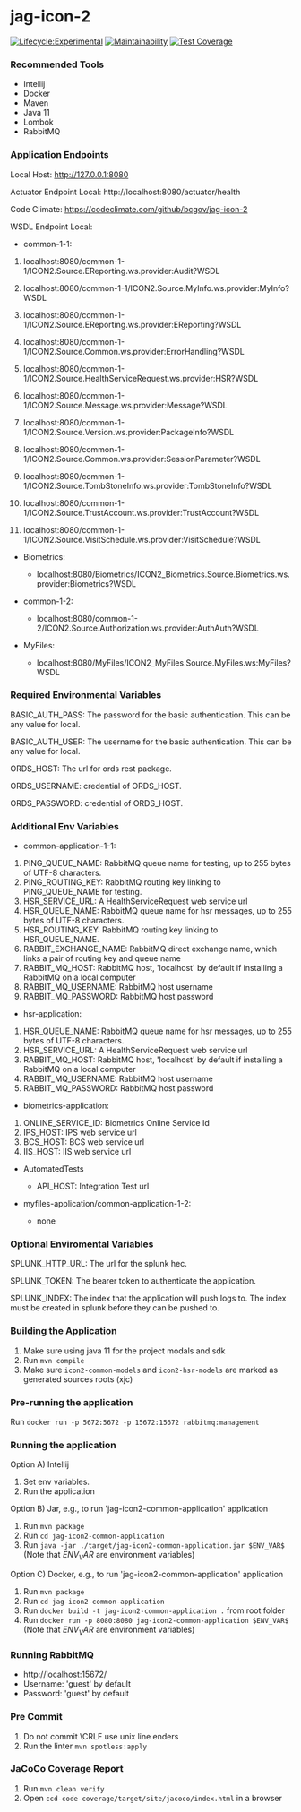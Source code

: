 # jag-icon-2

[![Lifecycle:Experimental](https://img.shields.io/badge/Lifecycle-Experimental-339999)](https://github.com/bcgov/jag-icon-2)
[![Maintainability](https://api.codeclimate.com/v1/badges/a492f352f279a2d1621e/maintainability)](https://codeclimate.com/github/bcgov/jag-icon-2/maintainability)
[![Test Coverage](https://api.codeclimate.com/v1/badges/a492f352f279a2d1621e/test_coverage)](https://codeclimate.com/github/bcgov/jag-icon-2/test_coverage)

### Recommended Tools
* Intellij
* Docker
* Maven
* Java 11
* Lombok
* RabbitMQ

### Application Endpoints

Local Host: http://127.0.0.1:8080

Actuator Endpoint Local: http://localhost:8080/actuator/health

Code Climate: https://codeclimate.com/github/bcgov/jag-icon-2

WSDL Endpoint Local:
* common-1-1:
1) localhost:8080/common-1-1/ICON2.Source.EReporting.ws.provider:Audit?WSDL

2) localhost:8080/common-1-1/ICON2.Source.MyInfo.ws.provider:MyInfo?WSDL

3) localhost:8080/common-1-1/ICON2.Source.EReporting.ws.provider:EReporting?WSDL

4) localhost:8080/common-1-1/ICON2.Source.Common.ws.provider:ErrorHandling?WSDL

5) localhost:8080/common-1-1/ICON2.Source.HealthServiceRequest.ws.provider:HSR?WSDL

6) localhost:8080/common-1-1/ICON2.Source.Message.ws.provider:Message?WSDL

7) localhost:8080/common-1-1/ICON2.Source.Version.ws.provider:PackageInfo?WSDL

8) localhost:8080/common-1-1/ICON2.Source.Common.ws.provider:SessionParameter?WSDL

9) localhost:8080/common-1-1/ICON2.Source.TombStoneInfo.ws.provider:TombStoneInfo?WSDL

10) localhost:8080/common-1-1/ICON2.Source.TrustAccount.ws.provider:TrustAccount?WSDL

11) localhost:8080/common-1-1/ICON2.Source.VisitSchedule.ws.provider:VisitSchedule?WSDL

* Biometrics:
	* localhost:8080/Biometrics/ICON2_Biometrics.Source.Biometrics.ws.provider:Biometrics?WSDL

* common-1-2:
	* localhost:8080/common-1-2/ICON2.Source.Authorization.ws.provider:AuthAuth?WSDL

* MyFiles:
	* localhost:8080/MyFiles/ICON2_MyFiles.Source.MyFiles.ws:MyFiles?WSDL

### Required Environmental Variables

BASIC_AUTH_PASS: The password for the basic authentication. This can be any value for local.

BASIC_AUTH_USER: The username for the basic authentication. This can be any value for local.

ORDS_HOST: The url for ords rest package.

ORDS_USERNAME: credential of ORDS_HOST.

ORDS_PASSWORD: credential of ORDS_HOST.

### Additional Env Variables
* common-application-1-1:
1) PING_QUEUE_NAME: RabbitMQ queue name for testing, up to 255 bytes of UTF-8 characters.
2) PING_ROUTING_KEY: RabbitMQ routing key linking to PING_QUEUE_NAME for testing.
3) HSR_SERVICE_URL: A HealthServiceRequest web service url
4) HSR_QUEUE_NAME: RabbitMQ queue name for hsr messages, up to 255 bytes of UTF-8 characters.
5) HSR_ROUTING_KEY: RabbitMQ routing key linking to HSR_QUEUE_NAME.
6) RABBIT_EXCHANGE_NAME: RabbitMQ direct exchange name, which links a pair of routing key and queue name
7) RABBIT_MQ_HOST: RabbitMQ host, 'localhost' by default if installing a RabbitMQ on a local computer
8) RABBIT_MQ_USERNAME: RabbitMQ host username
9) RABBIT_MQ_PASSWORD: RabbitMQ host password

* hsr-application:
1) HSR_QUEUE_NAME: RabbitMQ queue name for hsr messages, up to 255 bytes of UTF-8 characters.
2) HSR_SERVICE_URL: A HealthServiceRequest web service url
3) RABBIT_MQ_HOST: RabbitMQ host, 'localhost' by default if installing a RabbitMQ on a local computer
4) RABBIT_MQ_USERNAME: RabbitMQ host username
5) RABBIT_MQ_PASSWORD: RabbitMQ host password

* biometrics-application:
1) ONLINE_SERVICE_ID: Biometrics Online Service Id
2) IPS_HOST: IPS web service url
3) BCS_HOST: BCS web service url
4) IIS_HOST: IIS web service url

* AutomatedTests
	* API_HOST: Integration Test url

* myfiles-application/common-application-1-2:
	* none

### Optional Enviromental Variables
SPLUNK_HTTP_URL: The url for the splunk hec.

SPLUNK_TOKEN: The bearer token to authenticate the application.

SPLUNK_INDEX: The index that the application will push logs to. The index must be created in splunk
before they can be pushed to.

### Building the Application
1) Make sure using java 11 for the project modals and sdk
2) Run ```mvn compile```
3) Make sure ```icon2-common-models``` and ```icon2-hsr-models``` are marked as generated sources roots (xjc)

### Pre-running the application
Run ```docker run -p 5672:5672 -p 15672:15672 rabbitmq:management```

### Running the application
Option A) Intellij
1) Set env variables.
2) Run the application

Option B) Jar, e.g., to run 'jag-icon2-common-application' application
1) Run ```mvn package```
2) Run ```cd jag-icon2-common-application```
3) Run ```java -jar ./target/jag-icon2-common-application.jar $ENV_VAR$```  (Note that $ENV_VAR$ are environment variables)

Option C) Docker, e.g., to run 'jag-icon2-common-application' application
1) Run ```mvn package```
2) Run ```cd jag-icon2-common-application```
3) Run ```docker build -t jag-icon2-common-application .``` from root folder
4) Run ```docker run -p 8080:8080 jag-icon2-common-application $ENV_VAR$```  (Note that $ENV_VAR$ are environment variables)

### Running RabbitMQ
* http://localhost:15672/
* Username: 'guest' by default
* Password: 'guest' by default

### Pre Commit
1) Do not commit \CRLF use unix line enders
2) Run the linter ```mvn spotless:apply```

### JaCoCo Coverage Report
1) Run ```mvn clean verify```
2) Open ```ccd-code-coverage/target/site/jacoco/index.html``` in a browser
